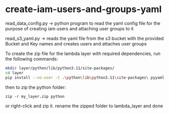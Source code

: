 
# create-iam-users-and-groups-yaml

read_data_config.py -> python program to read the yaml config file for the purpose of creating iam users and attaching user groups to it

read_s3_yaml.py -> reads the yaml file from the s3 bucket with the provided Bucket and Key names and creates users and attaches user groups

To create the zip file for the lambda layer with required dependencies, run the following commands:

```sh
mkdir layer/python/lib/python3.11/site-packages/
cd layer
pip install --no-user -t .\python\lib\python3.11\site-packages\ pyyaml
```

then to zip the python folder: 
```
zip -r my_layer.zip python 
```
or right-click and zip it.
rename the zipped folder to lambda_layer and done
